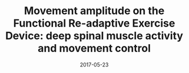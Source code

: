 ---
title: "Movement amplitude on the Functional Re-adaptive Exercise Device: deep spinal muscle activity and movement control"
collection: publications
permalink: /publication/2017-EJAP-FRED
date: 2017-05-23
venue: "European Journal of Applied Physiology"
paperurl: '/files/Winnard_et_al_2017_FRED.pdf'
link: 'https://doi.org/10.1007/s00421-017-3648-3'
citation: 'A. Winnard, D. Debuse, M. Wilkinson, L.D. Samson, T. Weber, N. Caplan, Movement amplitude on the Functional Re-adaptive Exercise Device: deep spinal muscle activity and movement control, <i>European Journal of Applied Physiology</i>, 2017, DOI: 10.1007/s00421-017-3648-3'
published: true
---